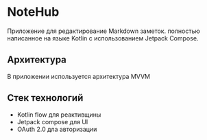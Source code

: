 # NoteHub
Приложение для редактирование Markdown заметок. полностью написанное на языке Kotlin с использованием Jetpack Compose.
## Архитектура
В приложении используется архитектура MVVM
## Стек технологий
- Kotlin flow для реактивщины
- Jetpack compose для UI
- OAuth 2.0 дла авторизации
